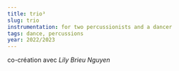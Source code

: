 ```yaml
---
title: trio³
slug: trio
instrumentation: for two percussionists and a dancer
tags: dance, percussions
year: 2022/2023
---
```


co-création avec _Lily Brieu Nguyen_
